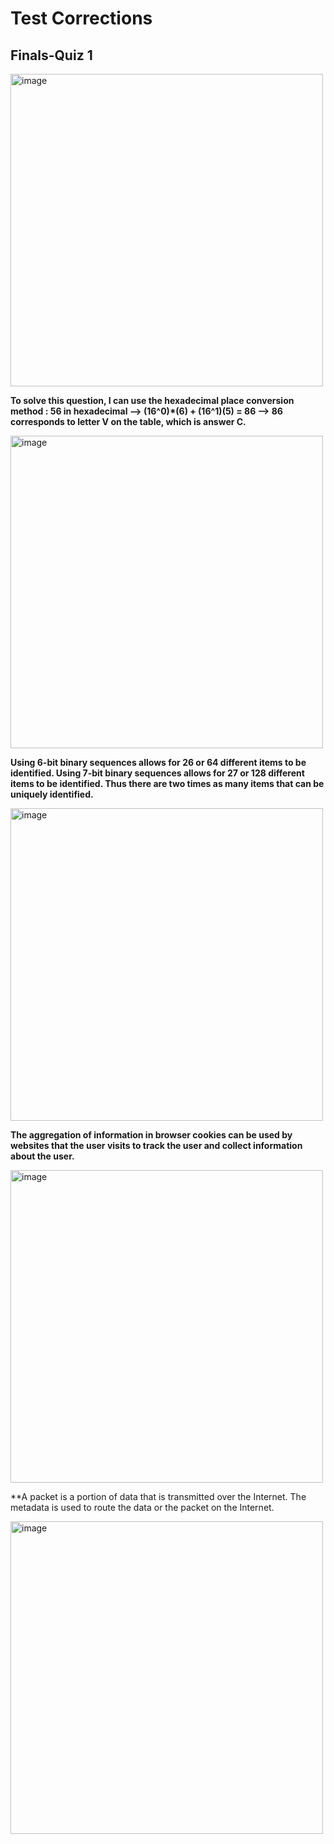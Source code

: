 # Test Corrections

## Finals-Quiz 1 

<img width="500" alt="image" src="https://user-images.githubusercontent.com/32562016/164803145-a5f5e390-b535-4189-8f97-f03e1d383c29.png">

                                                                                                                                        
**To solve this question, I can use the hexadecimal place conversion method : 56 in hexadecimal --> (16^0)*(6) + (16^1)(5) = 86 --> 86 corresponds to letter V on the table, which is answer C.**


<img width="500" alt="image" src="https://user-images.githubusercontent.com/32562016/164803340-3af40193-1e4c-4ac2-9893-8de43ea36bbc.png">


**Using 6-bit binary sequences allows for 26 or 64 different items to be identified. Using 7-bit binary sequences allows for 27 or 128 different items to be identified. Thus there are two times as many items that can be uniquely identified.**


<img width="500" alt="image" src="https://user-images.githubusercontent.com/32562016/164803434-901ee526-6854-4089-a460-2ebcc4f8f856.png">

**The aggregation of information in browser cookies can be used by websites that the user visits to track the user and collect information about the user.**


<img width="500" alt="image" src="https://user-images.githubusercontent.com/32562016/164803512-af553d0a-6327-46dc-86ce-cff0bfd9a3c0.png">


**A packet is a portion of data that is transmitted over the Internet. The metadata is used to route the data or the packet on the Internet.


<img width="500" alt="image" src="https://user-images.githubusercontent.com/32562016/164803708-8ac798fc-30b9-4363-a427-3afd1b9c0185.png">




